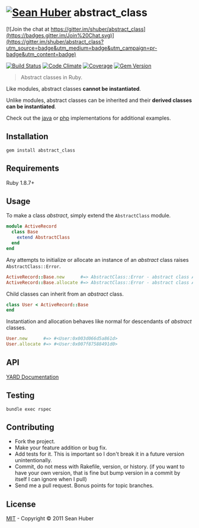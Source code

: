 # [![Sean Huber](https://cloud.githubusercontent.com/assets/2419/6550752/832d9a64-c5ea-11e4-9717-6f9aa6e023b5.png)](https://github.com/shuber) abstract_class

[![Join the chat at https://gitter.im/shuber/abstract_class](https://badges.gitter.im/Join%20Chat.svg)](https://gitter.im/shuber/abstract_class?utm_source=badge&utm_medium=badge&utm_campaign=pr-badge&utm_content=badge)

[![Build Status](https://travis-ci.org/shuber/abstract_class.svg?branch=master)](https://travis-ci.org/shuber/abstract_class) [![Code Climate](https://codeclimate.com/github/shuber/abstract_class/badges/gpa.svg)](https://codeclimate.com/github/shuber/abstract_class) [![Coverage](https://codeclimate.com/github/shuber/abstract_class/badges/coverage.svg)](https://codeclimate.com/github/shuber/abstract_class) [![Gem Version](https://badge.fury.io/rb/abstract_class.svg)](http://badge.fury.io/rb/abstract_class)

> Abstract classes in Ruby.

Like modules, abstract classes **cannot be instantiated**.

Unlike modules, abstract classes can be inherited and their **derived classes can be instantiated**.

Check out the [java] or [php] implementations for additional examples.

[java]: http://docs.oracle.com/javase/tutorial/java/IandI/abstract.html
[php]: http://php.net/manual/en/language.oop5.abstract.php

## Installation

```
gem install abstract_class
```


## Requirements

Ruby 1.8.7+

## Usage

To make a class *abstract*, simply extend the `AbstractClass` module.

```ruby
module ActiveRecord
  class Base
    extend AbstractClass
  end
end
```

Any attempts to initialize or allocate an instance of an *abstract* class raises `AbstractClass::Error`.

```ruby
ActiveRecord::Base.new      #=> AbstractClass::Error - abstract class ActiveRecord::Base can't be instantiated
ActiveRecord::Base.allocate #=> AbstractClass::Error - abstract class ActiveRecord::Base can't be allocated
```

Child classes can inherit from an *abstract* class.

```ruby
class User < ActiveRecord::Base
end
```

Instantiation and allocation behaves like normal for descendants of *abstract* classes.

```ruby
User.new      #=> #<User:0x003d066d5a861d>
User.allocate #=> #<User:0x007f87588491d0>
```


## API

[YARD Documentation](http://www.rubydoc.info/github/shuber/abstract_class/master)


## Testing

```
bundle exec rspec
```


## Contributing

* Fork the project.
* Make your feature addition or bug fix.
* Add tests for it. This is important so I don't break it in a future version unintentionally.
* Commit, do not mess with Rakefile, version, or history. (if you want to have your own version, that is fine but bump version in a commit by itself I can ignore when I pull)
* Send me a pull request. Bonus points for topic branches.


## License

[MIT] - Copyright © 2011 Sean Huber

[MIT]: https://github.com/shuber/abstract_class/blob/master/LICENSE
